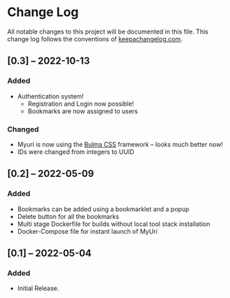 # Change Log
All notable changes to this project will be documented in this file. This change log follows the conventions of [keepachangelog.com](http://keepachangelog.com/).

## [0.3] – 2022-10-13
### Added
* Authentication system!
    * Registration and Login now possible!
    * Bookmarks are now assigned to users

### Changed
* Myuri is now using the [Bulma CSS](https://bulma.io/) framework – looks much better now!
* IDs were changed from integers to UUID

## [0.2] – 2022-05-09
### Added
- Bookmarks can be added using a bookmarklet and a popup
- Delete button for all the bookmarks
- Multi stage Dockerfile for builds without local tool stack installation
- Docker-Compose file for instant launch of MyUri

## [0.1] – 2022-05-04
### Added
- Initial Release.
